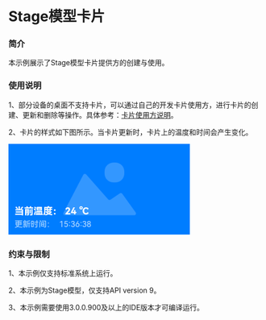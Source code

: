 # Stage模型卡片

### 简介

本示例展示了Stage模型卡片提供方的创建与使用。

### 使用说明

1、部分设备的桌面不支持卡片，可以通过自己的开发卡片使用方，进行卡片的创建、更新和删除等操作。具体参考：[卡片使用方说明](../FormLauncher/README_zh.md)。

2、卡片的样式如下图所示。当卡片更新时，卡片上的温度和时间会产生变化。

![eTSFormExample](screenshots/eTSFormExample.png)

### 约束与限制

1、本示例仅支持标准系统上运行。

2、本示例为Stage模型，仅支持API version 9。

3、本示例需要使用3.0.0.900及以上的IDE版本才可编译运行。
